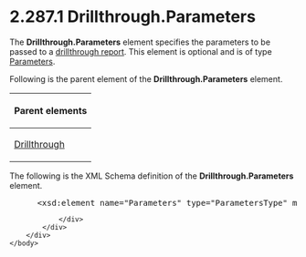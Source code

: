 <html dir="LTR" xmlns:mshelp="http://msdn.microsoft.com/mshelp" xmlns:ddue="http://ddue.schemas.microsoft.com/authoring/2003/5" xmlns:xlink="http://www.w3.org/1999/xlink" xmlns:tool="http://www.microsoft.com/tooltip">
    <head>
        <meta http-equiv="Content-Type" content="text/html; CHARSET=utf-8"></meta>
        <meta name="save" content="history"></meta>
        <title>2.287.1 Drillthrough.Parameters</title>
        <xml>
            <mshelp:toctitle title="2.287.1 Drillthrough.Parameters"></mshelp:toctitle>
            <mshelp:rltitle title="[MS-RDL]: Drillthrough.Parameters"></mshelp:rltitle>
            <mshelp:keyword index="A" term="4fe6e95b-29de-404e-ba26-289acc14c37e"></mshelp:keyword>
            <mshelp:attr name="DCSext.ContentType" value="open specification"></mshelp:attr>
            <mshelp:attr name="AssetID" value="4fe6e95b-29de-404e-ba26-289acc14c37e"></mshelp:attr>
            <mshelp:attr name="TopicType" value="kbRef"></mshelp:attr>
            <mshelp:attr name="DCSext.Title" value="[MS-RDL]: Drillthrough.Parameters" />
        </xml>
    </head>
    <body>
        <div id="header">
            <h1 class="heading">2.287.1 Drillthrough.Parameters</h1>
        </div>
        <div id="mainSection">
            <div id="mainBody">
                <div id="allHistory" class="saveHistory"></div>
                <div id="sectionSection0" class="section" name="collapseableSection">
                    

<p>The <b>Drillthrough.Parameters</b> element specifies the
parameters to be passed to a <a href="b2482b3f-74ab-4ca8-a9e5-c07955011743.md#gt_c721324d-392e-42b1-b8ba-a3759d1cdfed">drillthrough
report</a>. This element is optional and is of type <a href="f7dec362-cf85-4dd9-9f29-7e8101e80b9a.md">Parameters</a>.</p>

<p>Following is the parent element of the <b>Drillthrough.Parameters</b>
element.</p>

<table>
 <thead>
  <tr>
   <th>
   <p>Parent elements</p>
   </th>
  </tr>
 </thead>
 <tr>
  <td>
  <p><a href="aaf071a8-a76c-47c4-9f23-787eab6c13a0.md">Drillthrough</a></p>
  </td>
 </tr>
</table>

<p>The following is the XML Schema definition of the <b>Drillthrough.Parameters</b>
element.</p>

<dl>
<dd>
<div><pre> &lt;xsd:element name=&quot;Parameters&quot; type=&quot;ParametersType&quot; minOccurs=&quot;0&quot;&gt;
</pre></div>
</dd></dl>


                </div>
            </div>
        </div>
    </body>
</html>